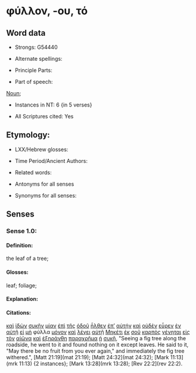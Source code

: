 # φύλλον, -ου, τό 

<!-- Status: S2=NeedsFinalCheck -->
<!-- Lexica used for edits: BDAG, FFM, LN, A-S -->

## Word data

* Strongs: G54440

* Alternate spellings:

* Principle Parts: 

* Part of speech: 

[Noun](http://ugg.readthedocs.io/en/latest/noun.html); 

* Instances in NT: 6 {in 5 verses}

* All Scriptures cited: Yes

## Etymology: 

* LXX/Hebrew glosses: 

* Time Period/Ancient Authors: 

* Related words: 

* Antonyms for all senses

* Synonyms for all senses: 

## Senses 

### Sense 1.0:

#### Definition: 

the leaf of a tree;

#### Glosses:

leaf;  foliage;

#### Explanation:

#### Citations:

[καὶ](../G25320/01.md) [ἰδὼν](../G37080/01.md) [συκῆν](../G48080/01.md) [μίαν](../G15200/01.md) [ἐπὶ](../G19090/01.md) [τῆς](../G35880/01.md) [ὁδοῦ](../G35980/01.md) [ἦλθεν](../G20640/01.md) [ἐπ’](../G19090/01.md) [αὐτήν](../G08460/01.md) [καὶ](../G25320/01.md) [οὐδὲν](../G37620/01.md) [εὗρεν](../G21470/01.md) [ἐν](../G17220/01.md) [αὐτῇ](../G08460/01.md) [εἰ](../G14870/01.md) [μὴ](../G33610/01.md) φύλλα [μόνον](../G34400/01.md) [καὶ](../G25320/01.md) [λέγει](../G30040/01.md) [αὐτῇ](../G08460/01.md) [Μηκέτι](../G33710/01.md) [ἐκ](../G15370/01.md) [σοῦ](../G47710/01.md) [καρπὸς](../G25900/01.md) [γένηται](../G10960/01.md) [εἰς](../G15190/01.md) [τὸν](../G35880/01.md) [αἰῶνα](../G01650/01.md) [καὶ](../G25320/01.md) [ἐξηράνθη](../G35830/01.md) [παραχρῆμα](../G39160/01.md) [ἡ](../G35880/01.md) [συκῆ](../G48080/01.md), "Seeing a fig tree along the roadside, he went to it and found nothing on it except leaves. He said to it, "May there be no fruit from you ever again," and immediately the fig tree withered.", [Matt 21:19](mat 21:19); [Matt 24:32](mat 24:32); [Mark 11:13](mrk 11:13) {2 instances}; [Mark 13:28](mrk 13:28); [Rev 22:2](rev 22:2). 

